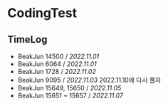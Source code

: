 # CodingTest

## TimeLog

- BeakJun 14500  / _2022.11.01_
- BeakJun 6064 / _2022.11.01_
- BeakJun 1728 / _2022.11.02_
- BeakJun 9095 / _2022.11.03_ 2022.11.10에 다시 풀자
- BeakJun 15649, 15650 / _2022.11.05_
- BeakJun 15651 ~ 15657 / _2022.11.07_